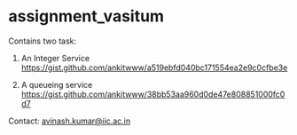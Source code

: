 # assignment_vasitum
Contains two task:

1. An Integer Service
https://gist.github.com/ankitwww/a519ebfd040bc171554ea2e9c0cfbe3e

2. A queueing service
https://gist.github.com/ankitwww/38bb53aa960d0de47e808851000fc0d7


Contact: avinash.kumar@iic.ac.in
